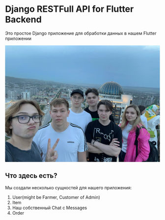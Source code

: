 # Django RESTFull API for Flutter Backend
Это простое Django приложение для обработки данных в нашем Flutter приложении

![Это наша команда](https://github.com/GrishaRybolovel/fsp/blob/master/team.jpg)

## Что здесь есть?
Мы создали несколько сущностей для нашего приложения:
1. User(might be Farmer, Customer of Admin)
2. Item
3. Наш собственный Chat с Messages
4. Order
